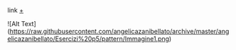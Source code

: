 
link [+](https://editor.p5js.org/angelicazanibellato/full/rfB9CHvha)

![Alt Text]
(https://raw.githubusercontent.com/angelicazanibellato/archive/master/angelicazanibellato/Esercizi%20p5/pattern/Immagine1.png)


